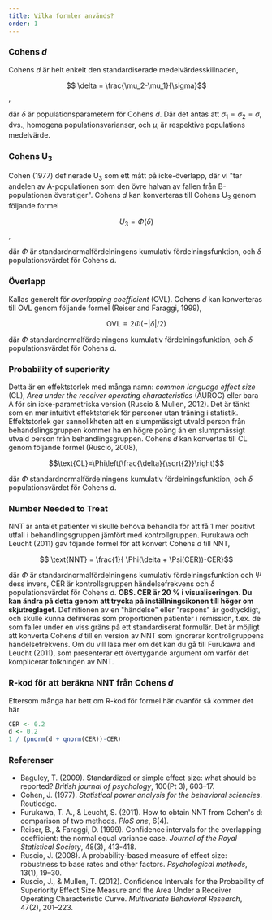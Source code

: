 ```yaml
---
title: Vilka formler används?
order: 1
---
```


### Cohens *d*
Cohens *d* är helt enkelt den standardiserade medelvärdesskillnaden,

$$ \delta = \frac{\mu_2-\mu_1}{\sigma}$$,

där $\delta$ är populationsparametern för Cohens *d*. Där det antas att $\sigma_1=\sigma_2=\sigma$, dvs., homogena populationsvarianser, och $\mu_i$ är respektive populations medelvärde.

### Cohens U<sub>3</sub>
Cohen (1977) definerade U<sub>3</sub> som ett mått på icke-överlapp, där vi "tar andelen av A-populationen som den övre halvan av fallen från Β-populationen överstiger". Cohens *d* kan konverteras till Cohens U<sub>3</sub> genom följande formel

$$U_3 = \Phi(\delta)$$,

där $\Phi$ är standardnormalfördelningens kumulativ fördelningsfunktion, och $\delta$ populationsvärdet för Cohens <em>d</em>.

### Överlapp
Kallas generelt för *overlapping coefficient* (OVL). Cohens <em>d</em> kan konverteras till OVL genom följande formel (Reiser and Faraggi, 1999),

$$\text{OVL}=2\Phi(-|\delta|/2) $$

där $\Phi$ standardnormalfördelningens kumulativ fördelningsfunktion, och $\delta$ populationsvärdet för Cohens <em>d</em>.

### Probability of superiority
Detta är en effektstorlek med många namn: *common language effect size* (CL), *Area under the receiver operating characteristics* (AUROC) eller bara A för sin icke-parametriska version (Ruscio & Mullen, 2012). Det är tänkt som en mer intuitivt effektstorlek för personer utan träning i statistik. Effektstorlek ger sannolikheten att en slumpmässigt utvald person från behandslingsgruppen kommer ha en högre poäng än en slumpmässigt utvald person från behandlingsgruppen. Cohens *d* kan konvertas till CL genom följande formel (Ruscio, 2008),

$$\text{CL}=\Phi\left(\frac{\delta}{\sqrt{2}}\right)$$

där $\Phi$ standardnormalfördelningens kumulativ fördelningsfunktion, och $\delta$ populationsvärdet för Cohens <em>d</em>.

### Number Needed to Treat
NNT är antalet patienter vi skulle behöva behandla för att få 1 mer positivt utfall i behandlingsgruppen jämfört med kontrollgruppen. Furukawa och Leucht (2011) gav föjande formel för att konvert Cohens *d* till NNT,

$$ \text{NNT} = \frac{1}{  \Phi(\delta + \Psi(CER))-CER}$$

där $\Phi$ är standardnormalfördelningens kumulativ fördelningsfunktion och $\Psi$ dess invers, CER är kontrollsgruppen händelsefrekvens och $\delta$ populationsvärdet för Cohens *d*. **OBS. CER är 20 % i visualiseringen. Du kan ändra på detta genom att trycka på inställningsikonen till höger om skjutreglaget**. Definitionen av en "händelse" eller "respons" är godtyckligt, och skulle kunna definieras som proportionen patienter i remission, t.ex. de som faller under en viss gräns på ett standardiserat formulär. Det är möjligt att konverta Cohens *d* till en version av NNT som ignorerar kontrollgruppens händelsefrekvens. Om du vill läsa mer om det kan du gå till Furukawa and Leucht (2011), som presenterar ett övertygande argument om varför det komplicerar tolkningen av NNT.

### R-kod för att beräkna NNT från Cohens *d*
Eftersom många har bett om R-kod för formel här ovanför så kommer det här

```r
CER <- 0.2
d <- 0.2
1 / (pnorm(d + qnorm(CER))-CER)
```

### Referenser

* Baguley, T. (2009). Standardized or simple effect size: what should be reported? *British journal of psychology*, 100(Pt 3), 603–17.
* Cohen, J. (1977). *Statistical power analysis for the behavioral sciencies*. Routledge.
* Furukawa, T. A., & Leucht, S. (2011). How to obtain NNT from Cohen's d: comparison of two methods. *PloS one*, 6(4).
* Reiser, B., & Faraggi, D. (1999). Confidence intervals for the overlapping coefficient: the normal equal variance case. *Journal of the Royal Statistical Society*, 48(3), 413-418.
* Ruscio, J. (2008). A probability-based measure of effect size: robustness to base rates and other factors. *Psychological methods*, 13(1), 19–30.
* Ruscio, J., & Mullen, T. (2012). Confidence Intervals for the Probability of Superiority Effect Size Measure and the Area Under a Receiver Operating Characteristic Curve. *Multivariate Behavioral Research*, 47(2), 201–223.
